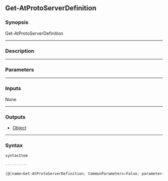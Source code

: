 Get-AtProtoServerDefinition
---------------------------




### Synopsis

Get-AtProtoServerDefinition 




---


### Description


---


### Parameters


---


### Inputs
None




---


### Outputs
* [Object](https://learn.microsoft.com/en-us/dotnet/api/System.Object)






---


### Syntax
```PowerShell
syntaxItem
```
```PowerShell
----------
```
```PowerShell
{@{name=Get-AtProtoServerDefinition; CommonParameters=False; parameter=System.Object[]}}
```
